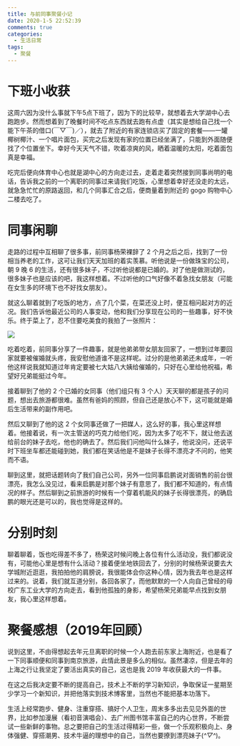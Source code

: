 ```yaml
---
title: 与前同事聚餐小记
date: 2020-1-5 22:52:39
comments: true
categories:
  - 生活日常
tags:
  - 聚餐
---
```


# 下班小收获

这周六因为没什么事就下午5点下班了，因为下的比较早，就想着去大学湖中心去跑跑步。然而想着到了晚餐时间不吃点东西就去跑有点虚（其实是想给自己找一个能下午茶的借口(￣▽￣)／），就去了附近的有家连锁店买了固定的套餐——一罐椰树椰汁、一个唱片面包，买完之后发现有家的位置已经坐满了，只能到外面随便找了个位置坐下。幸好今天天气不错，吹着凉爽的风，晒着温暖的太阳，吃着面包真是幸福。

<!-- more -->

吃完后便向体育中心也就是湖中心的方向走过去，走着走着突然接到同事尚明的电话，告诉我之前的一个离职的同事过来请我们吃饭，心里想着幸好还没走的太远，就急急忙忙的原路返回，和几个同事汇合之后，便商量着到附近的 gogo 购物中心二楼去吃了。

# 同事闲聊

走路的过程中互相聊了很多事，前同事杨荣裸辞了 2 个月之后之后，找到了一份相当养老的工作，这可让我们天天加班的着实羡慕。听他说是一份做珠宝的公司，朝 9 晚 6 的生活，还有很多妹子，不过听他说都是已婚的。对了他是做测试的，很多妹子也是应该的吧，我这样想着。不过听他的口气好像不着急找女朋友（可能在女生多的环境下也不好找女朋友）。

就这么聊着就到了吃饭的地方，点了几个菜，在菜还没上时，便互相问起对方的近况。我们告诉他最近公司的人事变动，他和我们分享现在公司的一些趣事，好不快乐。终于菜上了，忍不住要吃美食的我拍了一张照片：

![](2020-01-05-23-21-16.png)

吃着吃着，前同事分享了一件趣事，就是他弟弟带女朋友回家了，一想到过年要回家就要被催婚就头疼，我安慰他道谁不是这样呢。过分的是他弟弟还未成年，一听他这样说我就知道过年肯定要被七大姑八大姨给催婚的，只好在心里给他祝福，希望好兄弟能挺过今年。

接着聊到了他的 2 个已婚的女同事（他们组只有 3 个人）天天聊的都是孩子的问题，想出去旅游都很难。虽然有爸妈的照顾，但自己还是放心不下，这可能就是婚后生活带来的副作用吧。

然后又聊到了他的这 2 个女同事还做了一把媒人，这么好的事，我心里这样想着。他接着说，有一次主管送的巧克力给他们吃，因为太多了吃不下，就让他去送给前台的妹子去吃，他也的确去了。然后我们问他叫什么妹子，他说没问，还说平时下班坐车都还能碰到她，我们都在笑话他是不是妹子长得不漂亮才不问的，他笑而不语。

聊到这里，就把话题转向了我们自己公司，另外一位同事启鹏说对面销售的前台很漂亮，我怎么没见过，看来启鹏是对那个妹子有意思了，我们都不知道的，有点情况的样子。然后聊到之前旅游的时候有一个穿着机能风的妹子长得很漂亮，的确启鹏的眼光还是可以的，我也觉得是这样的。

# 分别时刻

聊着聊着，饭也吃得差不多了，杨荣这时候问晚上各位有什么活动没，我们都说没有，可能他心里是想有什么活动？接着便坐地铁回去了，分别的时候杨荣说要去大学城附近逛逛，我拍拍他的肩膀说，我很能体会你这种心情，因为我去年也是这样过来的。说着，我们就互道分别，各回各家了，而他默默的一个人向自己曾经的母校广东工业大学的方向走去，看到他孤独的身影，希望杨荣兄弟能早点找到女朋友，我心里这样想着。

# 聚餐感想（2019年回顾）

说到这里，不由得想起去年元旦离职的时候一个人跑去前东家上海附近，也是看了一下同事顺便和同事到南京旅游，此情此景是多么的相似。虽然凄凉，但是去年的上海之行让我坚定了要活出真实的自己，这也是我 2019 年收获最大的一件事。

在这之后我决定要不断的提高自己，技术上不断的学习新知识，争取保证一星期至少学习一个新知识，并把他落实到技术博客里，当然也不能把基本功落下。

生活上经常跑步、健身、注重穿搭、搞好个人卫生，周末多多出去见见外面的世界，比如参加漫展（看初音演唱会）、去广州图书馆丰富自己的内心世界，不断尝试一些新鲜的事物。总之要把自己的生活过得精彩一些，做一个乐观积极向上、身体强健、穿搭潮男、技术牛逼的理想中的自己，当然也要撩到漂亮妹子(*^▽^*)。